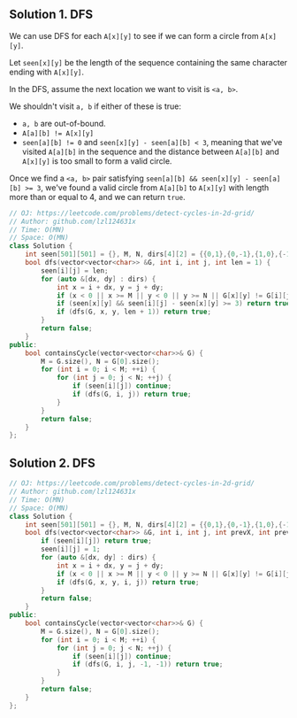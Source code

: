 ## Solution 1. DFS

We can use DFS for each `A[x][y]` to see if we can form a circle from `A[x][y]`.

Let `seen[x][y]` be the length of the sequence containing the same character ending with `A[x][y]`.

In the DFS, assume the next location we want to visit is `<a, b>`.

We shouldn't visit `a, b` if either of these is true:
* `a, b` are out-of-bound.
* `A[a][b] != A[x][y]`
* `seen[a][b] != 0` and `seen[x][y] - seen[a][b] < 3`, meaning that we've visited `A[a][b]` in the sequence and the distance between `A[a][b]` and `A[x][y]` is too small to form a valid circle.

Once we find a `<a, b>` pair satisfying `seen[a][b] && seen[x][y] - seen[a][b] >= 3`, we've found a valid circle from `A[a][b]` to `A[x][y]` with length more than or equal to 4, and we can return `true`.

```cpp
// OJ: https://leetcode.com/problems/detect-cycles-in-2d-grid/
// Author: github.com/lzl124631x
// Time: O(MN)
// Space: O(MN)
class Solution {
    int seen[501][501] = {}, M, N, dirs[4][2] = {{0,1},{0,-1},{1,0},{-1,0}};
    bool dfs(vector<vector<char>> &G, int i, int j, int len = 1) {
        seen[i][j] = len;
        for (auto &[dx, dy] : dirs) {
            int x = i + dx, y = j + dy;
            if (x < 0 || x >= M || y < 0 || y >= N || G[x][y] != G[i][j] || (seen[x][y] && seen[i][j] - seen[x][y] < 3)) continue;
            if (seen[x][y] && seen[i][j] - seen[x][y] >= 3) return true;
            if (dfs(G, x, y, len + 1)) return true;
        }
        return false;
    }
public:
    bool containsCycle(vector<vector<char>>& G) {
        M = G.size(), N = G[0].size();
        for (int i = 0; i < M; ++i) {
            for (int j = 0; j < N; ++j) {
                if (seen[i][j]) continue;
                if (dfs(G, i, j)) return true;
            }
        }
        return false;
    }
};
```

## Solution 2. DFS

```cpp
// OJ: https://leetcode.com/problems/detect-cycles-in-2d-grid/
// Author: github.com/lzl124631x
// Time: O(MN)
// Space: O(MN)
class Solution {
    int seen[501][501] = {}, M, N, dirs[4][2] = {{0,1},{0,-1},{1,0},{-1,0}};
    bool dfs(vector<vector<char>> &G, int i, int j, int prevX, int prevY) {
        if (seen[i][j]) return true;
        seen[i][j] = 1;
        for (auto &[dx, dy] : dirs) {
            int x = i + dx, y = j + dy;
            if (x < 0 || x >= M || y < 0 || y >= N || G[x][y] != G[i][j] || (prevX == x && prevY == y)) continue;
            if (dfs(G, x, y, i, j)) return true;
        }
        return false;
    }
public:
    bool containsCycle(vector<vector<char>>& G) {
        M = G.size(), N = G[0].size();
        for (int i = 0; i < M; ++i) {
            for (int j = 0; j < N; ++j) {
                if (seen[i][j]) continue;
                if (dfs(G, i, j, -1, -1)) return true;
            }
        }
        return false;
    }
};
```